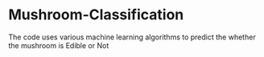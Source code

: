 # Mushroom-Classification
The code uses various machine learning algorithms to predict the whether the mushroom is Edible or Not

